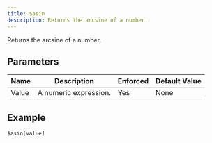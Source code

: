 ```yaml
---
title: $asin
description: Returns the arcsine of a number.
---
```


Returns the arcsine of a number.
## Parameters
| Name  |      Description      | Enforced | Default Value |
|-------|-----------------------|----------|---------------|
| Value | A numeric expression. | Yes      | None          |
## Example
```eats
$asin[value]
```